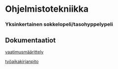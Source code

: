 # Ohjelmistotekniikka

### Yksinkertainen sokkelopeli/tasohyppelypeli

## Dokumentaatiot

[vaatimusmäärittely](https://github.com/tuovinenemma/ot-harjoitustyo2022/blob/master/dokumentaatio/vaatimusmaarittely.md)

[työaikakirjanpito](https://github.com/tuovinenemma/ot-harjoitustyo2022/blob/master/dokumentaatio/tuntikirjanpito.md)


